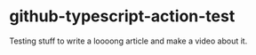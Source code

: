 # github-typescript-action-test

Testing stuff to write a loooong article and make a video about it.
